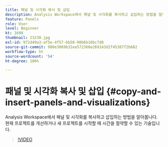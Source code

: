 ```yaml
---
title: 패널 및 시각화 복사 및 삽입
description: Analysis Workspace에서 패널 및 시각화를 복사하고 삽입하는 방법을 알아봅니다
feature: Panels
role: User
level: Beginner
kt: 1698
thumbnail: 23230.jpg
exl-id: 972d49a3-af5e-4f57-bb50-90b6b16bc7d8
source-git-commit: 980e3069b31ee572366e269143d2f45387f2b682
workflow-type: ht
source-wordcount: '54'
ht-degree: 100%

---
```


# 패널 및 시각화 복사 및 삽입 {#copy-and-insert-panels-and-visualizations}

Analysis Workspace에서 패널 및 시각화를 복사하고 삽입하는 방법을 알아봅니다. 현재 프로젝트를 개선하거나 새 프로젝트를 시작할 때 시간을 절약할 수 있는 기술입니다.

>[!VIDEO](https://video.tv.adobe.com/v/23230/?quality=12&learn=on)
